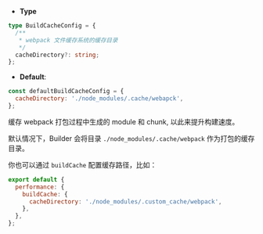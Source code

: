 - **Type**

```ts
type BuildCacheConfig = {
  /**
   * webpack 文件缓存系统的缓存目录
   */
  cacheDirectory?: string;
};
```

- **Default**:

```js
const defaultBuildCacheConfig = {
  cacheDirectory: './node_modules/.cache/webapck',
};
```

缓存 webpack 打包过程中生成的 module 和 chunk, 以此来提升构建速度。

默认情况下，Builder 会将目录 `./node_modules/.cache/webpack` 作为打包的缓存目录。

你也可以通过 `buildCache` 配置缓存路径，比如：

```js
export default {
  performance: {
    buildCache: {
      cacheDirectory: './node_modules/.custom_cache/webpack',
    },
  },
};
```
